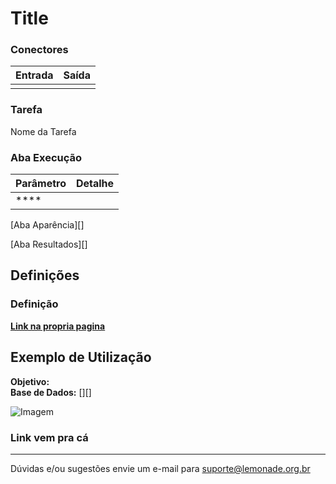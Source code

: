 # Title

### Conectores
| Entrada | Saída |
| --- | --- |
|  |  |

### Tarefa
Nome da Tarefa

### Aba Execução
| Parâmetro | Detalhe |
| --- | --- |
| **** |  |

[Aba Aparência][]

[Aba Resultados][] 

## Definições
### Definição
**[Link na propria pagina]**


## Exemplo de Utilização
**Objetivo:** \
**Base de Dados:** [][]

![Imagem](/img/spark/pre-processamento-de-dados/)

### Link vem pra cá

---
Dúvidas e/ou sugestões envie um e-mail para suporte@lemonade.org.br

[Link na propria pagina]: #link-vem-pra-ca
[1]: /spark/